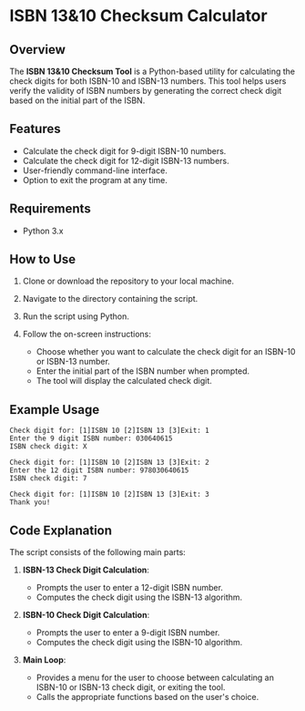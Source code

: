 # ISBN 13&10 Checksum Calculator

## Overview

The **ISBN 13&10 Checksum Tool** is a Python-based utility for calculating the check digits for both ISBN-10 and ISBN-13 numbers. This tool helps users verify the validity of ISBN numbers by generating the correct check digit based on the initial part of the ISBN.

## Features

- Calculate the check digit for 9-digit ISBN-10 numbers.
- Calculate the check digit for 12-digit ISBN-13 numbers.
- User-friendly command-line interface.
- Option to exit the program at any time.

## Requirements

- Python 3.x

## How to Use

1. Clone or download the repository to your local machine.
2. Navigate to the directory containing the script.
3. Run the script using Python.
    
4. Follow the on-screen instructions:
    - Choose whether you want to calculate the check digit for an ISBN-10 or ISBN-13 number.
    - Enter the initial part of the ISBN number when prompted.
    - The tool will display the calculated check digit.

## Example Usage

```
Check digit for: [1]ISBN 10 [2]ISBN 13 [3]Exit: 1
Enter the 9 digit ISBN number: 030640615
ISBN check digit: X

Check digit for: [1]ISBN 10 [2]ISBN 13 [3]Exit: 2
Enter the 12 digit ISBN number: 978030640615
ISBN check digit: 7

Check digit for: [1]ISBN 10 [2]ISBN 13 [3]Exit: 3
Thank you!
```

## Code Explanation

The script consists of the following main parts:

1. **ISBN-13 Check Digit Calculation**:
    - Prompts the user to enter a 12-digit ISBN number.
    - Computes the check digit using the ISBN-13 algorithm.

2. **ISBN-10 Check Digit Calculation**:
    - Prompts the user to enter a 9-digit ISBN number.
    - Computes the check digit using the ISBN-10 algorithm.

3. **Main Loop**:
    - Provides a menu for the user to choose between calculating an ISBN-10 or ISBN-13 check digit, or exiting the tool.
    - Calls the appropriate functions based on the user's choice.
